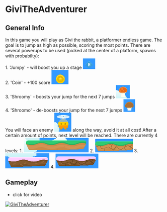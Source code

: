 # GiviTheAdventurer

## General Info
  In this game you will play as Givi the rabbit,
  a platformer endless game.
  The goal is to jump as high as possible, scoring the most points.
  There are several powerups to be used (picked at the center of a platform, spawns with probabilty):  
    1. 'Jumpy' - will boost you up a stage ![Boost](images/Boost.png)  
    2. 'Coin' - +100 score ![Coin](images/Coin.png)  
    3. 'Shroomy' - boosts your jump for the next 7 jumps ![Shroomy](images/Shroomy.png)  
    4. 'Shroomo' - de-boosts your jump for the next 7 jumps ![Shroomo](images/Shroomo.png)  
  You will face an enemy ![Enemy](images/Enemy.png) along the way, avoid it at all cost!
  After a certain amount of points, next level will be reached. There are currently 4 levels:
    1. ![1st](images/1st.png)
    2. ![2nd](images/2nd.png)
    3. ![3rd](images/3rd.png)
    4. ![4th](images/4th.png)
 
 ## Gameplay
  - click for video
  
 [![GiviTheAdventurer](https://img.youtube.com/vi/Rgrbdaj8ISo/0.jpg)](https://www.youtube.com/watch?v=Rgrbdaj8ISo)
